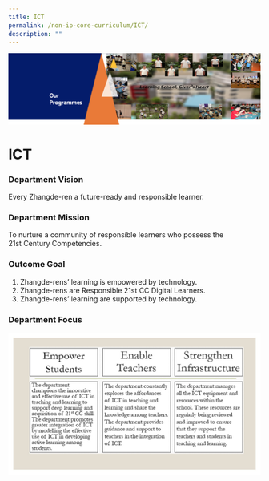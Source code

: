 ```yaml
---
title: ICT
permalink: /non-ip-core-curriculum/ICT/
description: ""
---
```

![](/images/OurProgrammes1.png)

ICT
===

  

### Department Vision

  

Every Zhangde-ren a future-ready and responsible learner.

  

### Department Mission

To nurture a community of responsible learners who possess the 21st Century Competencies.  

  

### Outcome Goal

1.  Zhangde-rens’ learning is empowered by technology.
2.  Zhangde-rens are Responsible 21st CC Digital Learners.
3.  Zhangde-rens’ learning are supported by technology.

  

### Department Focus

![](/images/ICT%20Focus.jpg)